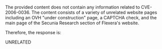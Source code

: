 The provided content does not contain any information related to CVE-2006-0036. The content consists of a variety of unrelated website pages including an OVH "under construction" page, a CAPTCHA check, and the main page of the Secunia Research section of Flexera's website.

Therefore, the response is:

UNRELATED